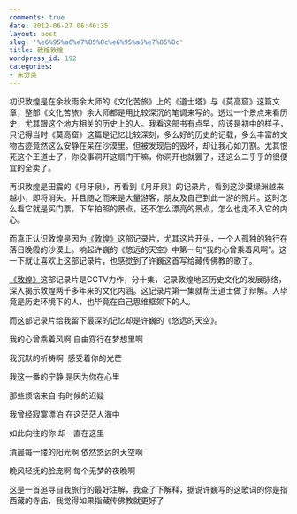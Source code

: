 ```yaml
---
comments: true
date: 2012-06-27 06:40:35
layout: post
slug: '%e6%95%a6%e7%85%8c%e6%95%a6%e7%85%8c'
title: 敦煌敦煌
wordpress_id: 192
categories:
- 未分类
---
```


初识敦煌是在余秋雨余大师的《文化苦旅》上的《道士塔》与《莫高窟》这篇文章，整部《文化苦旅》余大师都是用比较深沉的笔调来写的。透过一个景点来看历史，尤其跟这个地方相关的历史上的人。我看这部书有点早，应该是初中的样子，只记得当时《莫高窟》这篇是记忆比较深刻，多么好的历史的记载，多么丰富的文物古迹竟然这么安静在呆在沙漠里。但被发现后的毁坏，却让我心如刀割。尤其恨死这个王道士了，你没事洞开这扇门干嘛，你洞开也就罢了，还这么二乎乎的很便宜的全卖了。

再识敦煌是田震的《月牙泉》，再看到《月牙泉》的记录片，看到这沙漠绿洲越来越小，即将消失。并且随之而来是大量游客，朋友及自己到此一游的照片。这时怎么看它就是买门票，下车拍照的景点，还不怎么漂亮的景点，怎么也走不入它的内心。

而真正认识敦煌是因为[《敦煌》](http://tv.sohu.com/s2012/dunhuang/)这部记录片，尤其这片开头，一个人孤独的独行在落日晚霞的沙漠上。响起许巍的《悠远的天空》中第一句“我的心曾乘着风啊”。这一下就让喜欢上这部记录片，也感觉到了许巍这首写给藏传佛教的歌了。

[《敦煌》](http://movie.douban.com/subject/3992615/)这部记录片是CCTV力作，分十集，记录敦煌地区历史文化的发展脉络，深入揭示敦煌两千多年来的文化内涵。这记录片第一集就帮王道士做了辩解。人毕竟是历史环境下的人，也毕竟在自己思维框架下的人。

而这部记录片给我留下最深的记忆却是许巍的《悠远的天空》。

我的心曾乘着风啊 自由穿行在梦想里啊

我沉默的祈祷啊  感受着你的光芒

我这一番的宁静 是因为你在心里

那些烦恼来自 有时候的迟疑

我曾经寂寞漂泊 在这茫茫人海中

如此向往的你 却一直在这里

清晨每一缕的阳光啊 依然悠远的天空啊

晚风轻抚的脸庞啊 每个无梦的夜晚啊

这是一首追寻自我旅行的最好注解，我查了下解释，据说许巍写的这歌词的你是指西藏的寺庙，我觉得如果指藏传佛教就更好了
